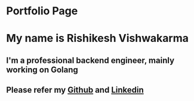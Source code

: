 # Portfolio Page

# My name is Rishikesh Vishwakarma

## I'm a professional backend engineer, mainly working on Golang

## Please refer my [Github](https://github.com/vrishikesh) and [Linkedin](https://www.linkedin.com/in/rishikesh-vishwakarma/)